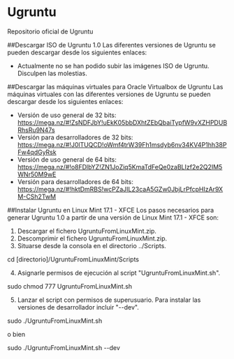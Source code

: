 # Ugruntu
Repositorio oficial de Ugruntu

##Descargar ISO de Ugruntu 1.0
Las diferentes versiones de Ugruntu se pueden descargar desde los siguientes enlaces:

- Actualmente no se han podido subir las imágenes ISO de Ugruntu. Disculpen las molestias.

##Descargar las máquinas virtuales para Oracle Virtualbox de Ugruntu
Las máquinas virtuales con las diferentes versiones de Ugruntu se pueden descargar desde los siguientes enlaces:

- Versión de uso general de 32 bits: https://mega.nz/#!ZsNDFJbY!uEkK05bbDXhtZEbQbaiTypfW9vXZHPDUBRhsRu9N47s
- Versión para desarrolladores de 32 bits: https://mega.nz/#!J0lTUQCD!oWmf4trW39Fh1msdyb6nv34KV4P1hh38PFw4qdGyRsk
- Versión de uso general de 64 bits: https://mega.nz/#!o8FDlbYZ!ZN1JoZiq5KmaTdFeQe0zaBLIzf2e2Q2IM5WNr50M9wE
- Versión para desarrolladores de 64 bits: https://mega.nz/#!hktDmRBS!wcPZaJIL23caA5GZw0JbjLrPfcpHIzAr9XM-CSh2TwM

##Instalar Ugruntu en Linux Mint 17.1 - XFCE
Los pasos necesarios para generar Ugruntu 1.0 a partir de una versión de Linux Mint 17.1 - XFCE son:

1. Descargar el fichero UgruntuFromLinuxMint.zip.
2. Descomprimir el fichero UgruntuFromLinuxMint.zip.
3. Situarse desde la consola en el directorio ../Scripts.

  cd [directorio]/UgruntuFromLinuxMint/Scripts

4. Asignarle permisos de ejecución al script "UgruntuFromLinuxMint.sh".

  sudo chmod 777 UgruntuFromLinuxMint.sh

5. Lanzar el script con permisos de superusuario. Para instalar las versiones de desarrollador incluir "--dev".

  sudo ./UgruntuFromLinuxMint.sh
  
  o bien
  
  sudo ./UgruntuFromLinuxMint.sh --dev

